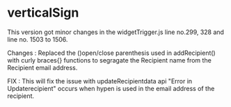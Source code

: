 # verticalSign

This version got minor changes in the widgetTrigger.js line no.299, 328 and line no. 1503 to 1506. 

Changes : Replaced the ()open/close parenthesis used in addRecipient() with curly braces{} functions to segragate the Recipient name from the Recipient email address. 

FIX : This will fix the issue with updateRecipientdata api "Error in Updaterecipient" occurs when hypen is used in the email address of the recipient. 
